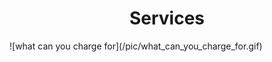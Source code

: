 
<div align="center">

# Services
</div>
![what can you charge for](/pic/what_can_you_charge_for.gif)
